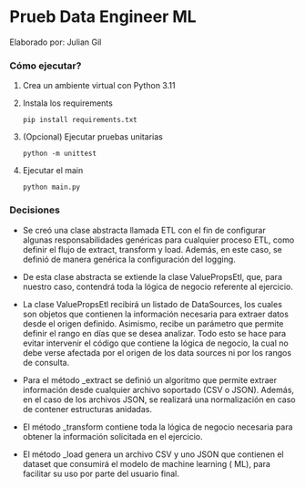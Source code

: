 # Prueb Data Engineer ML

Elaborado por: Julian Gil

### Cómo ejecutar?

1. Crea un ambiente virtual con Python 3.11
2. Instala los requirements
    ```shell
    pip install requirements.txt
    ```
3. (Opcional) Ejecutar pruebas unitarias
    ```shell
    python -m unittest
    ```

4. Ejecutar el main
    ```shell
    python main.py
    ```

### Decisiones

- Se creó una clase abstracta llamada ETL con el fin de configurar algunas responsabilidades genéricas para cualquier
proceso ETL, como definir el flujo de extract, transform y load. Además, en este caso, se definió de manera genérica la
configuración del logging.

- De esta clase abstracta se extiende la clase ValuePropsEtl, que, para nuestro caso, contendrá toda la lógica de negocio
referente al ejercicio.

- La clase ValuePropsEtl recibirá un listado de DataSources, los cuales son objetos que contienen la información necesaria
para extraer datos desde el origen definido. Asimismo, recibe un parámetro que permite definir el rango en días que se
desea analizar. Todo esto se hace para evitar intervenir el código que contiene la lógica de negocio, la cual no debe
verse afectada por el origen de los data sources ni por los rangos de consulta.

- Para el método _extract se definió un algoritmo que permite extraer información desde cualquier archivo soportado (CSV o
JSON). Además, en el caso de los archivos JSON, se realizará una normalización en caso de contener estructuras anidadas.

- El método _transform contiene toda la lógica de negocio necesaria para obtener la información solicitada en el
ejercicio.

- El método _load genera un archivo CSV y uno JSON que contienen el dataset que consumirá el modelo de machine learning (
ML), para facilitar su uso por parte del usuario final.